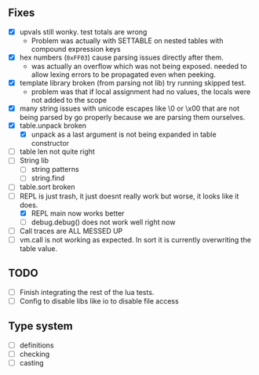 ## Fixes
- [x] upvals still wonky. test totals are wrong
  - Problem was actually with SETTABLE on nested tables with compound expression keys
- [x] hex numbers (`0xFF03`) cause parsing issues directly after them.
  - was actually an overflow which was not being exposed. needed to allow lexing
    errors to be propagated even when peeking.
- [x] template library broken (from parsing not lib) try running skipped test.
  - problem was that if local assignment had no values, the locals were not added to the scope
- [x] many string issues with unicode escapes like \0 or \x00 that are not being parsed
      by go properly because we are parsing them ourselves.
- [x] table.unpack broken
  - [x] unpack as a last argument is not being expanded in table constructor
- [ ] table len not quite right
- [ ] String lib
  - [ ] string patterns
  - [ ] string.find
- [ ] table.sort broken
- [ ] REPL is just trash, it just doesnt really work but worse, it looks like it does.
  - [x] REPL main now works better
  - [ ] debug.debug() does not work well right now
- [ ] Call traces are ALL MESSED UP
- [ ] vm.call is not working as expected. In sort it is currently overwriting the table value.

## TODO
- [ ] Finish integrating the rest of the lua tests.
- [ ] Config to disable libs like io to disable file access

## Type system
- [ ] definitions
- [ ] checking
- [ ] casting
